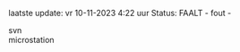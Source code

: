 laatste update: 
vr 10-11-2023  4:22   uur 
Status: FAALT - fout - 
<div class="service R">svn</div><div class="service R">microstation</div>